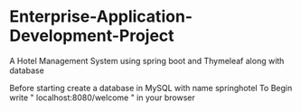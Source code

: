 # Enterprise-Application-Development-Project
A Hotel Management System using spring boot and Thymeleaf along with database

Before starting create a database in MySQL with name springhotel
To Begin write " localhost:8080/welcome " in your browser

